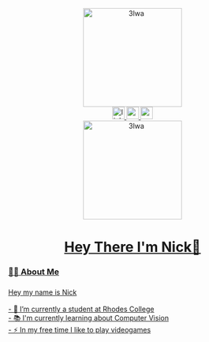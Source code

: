 <div align="center">
  <img src="https://github.com/Nick-Jacko/Nick-Jacko/assets/96447497/afccbef8-8c02-4edb-b0f7-b7e6d2a2b64e" alt="3lwa" width="200" />
</div>


<div align="center">
  <a href="https://www.linkedin.com/in/nickolaus-jackoski-535241280/" target="_blank">
    <img src="https://img.shields.io/static/v1?message=LinkedIn&logo=linkedin&label=&color=0077B5&logoColor=white&labelColor=&style=for-the-badge" height="25" alt="linkedin logo"  />
  </a>
  <a href="https://drive.google.com/file/d/1pPSVu88zDk0kpjvlsl4N9TU6Pu-_1Hh9/view?usp=drive_link" target="_blank">
    <img src="https://img.shields.io/static/v1?message=Resume&logo=googledrive&label=&color=4285F4&logoColor=white&labelColor=&style=for-the-badge" height="25" alt="resume logo"  />
  </a>
  <a href="https://nickolausjackoski.com/" target="_blank">
    <img src="https://img.shields.io/static/v1?message=My%20Website&label=&color=4285F4&logoColor=white&labelColor=&style=for-the-badge" height="25" alt="my website logo"  /><div align="center">
  <img src="https://github.com/Nick-Jacko/Nick-Jacko/assets/96447497/afccbef8-8c02-4edb-b0f7-b7e6d2a2b64e" alt="3lwa" width="200" />
</div>


###

<h1 align="center">Hey There I'm Nick👋</h1>

###

<h3 align="left">👩‍💻  About Me</h3>

###

<p align="left">Hey my name is Nick <br><br>- 🔭 I’m currently a student at Rhodes College<br>- 📚 I'm currently learning about Computer Vision<br>- ⚡ In my free time I like to play videogames
